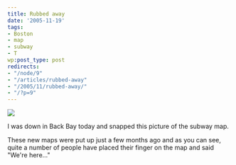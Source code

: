 ```yaml
---
title: Rubbed away
date: '2005-11-19'
tags:
- Boston
- map
- subway
- T
wp:post_type: post
redirects:
- "/node/9"
- "/articles/rubbed-away"
- "/2005/11/rubbed-away/"
- "/?p=9"
---
```


  ![](http://farm1.static.flickr.com/26/64889642_51925902ce.jpg)

I was down in Back Bay today and snapped this picture of the subway map.

These new maps were put up just a few months ago and as you can see, quite a number of people have placed their finger on the map and said "We're here..."
